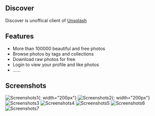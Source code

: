 ## Discover
Discover is unoffical client of [Unsplash](https://unsplash.com)

## Features
* More than 100000 beautiful and free photos
* Browse photos by tags and collections
* Download raw photos for free
* Login to view your profile and like photos
* ......

## Screenshots
![Screenshots1](https://github.com/shiguangyin/Discover/blob/master/screenshots/screenshot1.png){: width="200px"}
![Screenshots2](https://github.com/shiguangyin/Discover/blob/master/screenshots/screenshot2.png){: width="200px"}
![Screenshots3](https://github.com/shiguangyin/Discover/blob/master/screenshots/screenshot3.png)
![Screenshots4](https://github.com/shiguangyin/Discover/blob/master/screenshots/screenshot4.png)
![Screenshots5](https://github.com/shiguangyin/Discover/blob/master/screenshots/screenshot5.png)
![Screenshots6](https://github.com/shiguangyin/Discover/blob/master/screenshots/screenshot6.png)
![Screenshots7](https://github.com/shiguangyin/Discover/blob/master/screenshots/screenshot7.png)

